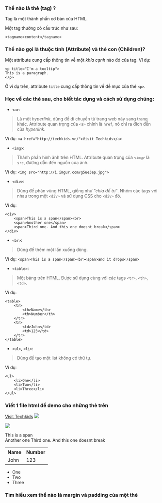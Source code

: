 ### Thế nào là thẻ (tag) ?
Tag là một thành phần cơ bản của HTML.

Một tag thường có cấu trúc như sau:

 `<tagname>content</tagname>`
 
 ### Thế nào gọi là thuộc tính (Attribute) và thẻ con (Children)?
Một attribute cung cấp thông tin về một *khía cạnh* nào đó của tag. Ví dụ:
```
<p title="I'm a tooltip">
This is a paragraph.
</p>
```

Ở ví dụ trên, attribute `title` cung cấp thông tin về đề mục của thẻ `<p>`.

### Học về các thẻ sau, cho biết tác dụng và cách sử dụng chúng:

* `<a>`:
>Là một *hyperlink*, dùng để di chuyển từ trang web này sang trang khác. Attribute quan trọng của `<a>` chính là `href`, nó chỉ ra đích đến của *hyperlink*.

Ví dụ: `<a href="http://techkids.vn/">Visit Techkids</a>`

* `<img>`:
>Thành phần hình ảnh trên HTML. Attribute quan trọng của `<img>` là `src`, đường dẫn đến nguồn của ảnh.

Ví dụ: `<img src="http://i.imgur.com/g5ue3ep.jpg">`

* `<div>`:
>Dùng để phân vùng HTML, giống như *"chia để trị"*. Nhóm các tags với nhau trong một `<div>` và sử dụng CSS cho `<div>` đó.

Ví dụ:
```
<div>
	<span>This is a span</span><br>
	<span>Another one</span>
	<span>Third one. And this one doesnt break</span>
</div>
```

* `<br>`:
>Dùng để thêm một lần xuống dòng.

Ví dụ: `<span>This is a span</span><br><span>and it drops</span>`

* `<table>`:
>Một bảng trên HTML. Được sử dụng cùng với các tags `<tr>`, `<th>`, `<td>`.

Ví dụ:
```
<table>
	<tr>
		<th>Name</th>
		<th>Number</th>
	</tr>
	<tr>
		<td>John</td>
		<td>123</td>
	</tr>
</table>
```

* `<ul>`, `<li>`:
>Dùng để tạo một list không có thứ tự.

Ví dụ:
```
<ul>
    <li>One</li>
    <li>Two</li>
    <li>Three</li>
</ul>
```

### Viết 1 file html để demo cho những thẻ trên
<!DOCTYPE html>
<html>
<head>
	<title>"Testing HTML</title>
</head>
<body>
<a href="http://techkids.vn/">Visit Techkids</a>
<img src="http://i.imgur.com/g5ue3ep.jpg">

<a href="http://techkids.vn/"><img src="http://i.imgur.com/g5ue3ep.jpg"></a>

<div>
	<span>This is a span</span><br>
	<span>Another one</span>
	<span>Third one. And this one doesnt break</span>
</div>

<table>
	<tr>
		<th>Name</th>
		<th>Number</th>
	</tr>
	<tr>
		<td>John</td>
		<td>123</td>
	</tr>
</table>

<ul>
<li>One</li>
<li>Two</li>
<li>Three</li>
</ul>
</body>
</html>

### Tìm hiểu xem thế nào là margin và padding của một thẻ